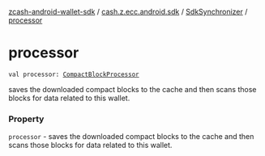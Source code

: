 [zcash-android-wallet-sdk](../../index.md) / [cash.z.ecc.android.sdk](../index.md) / [SdkSynchronizer](index.md) / [processor](./processor.md)

# processor

`val processor: `[`CompactBlockProcessor`](../../cash.z.ecc.android.sdk.block/-compact-block-processor/index.md)

saves the downloaded compact blocks to the cache and then scans those blocks for
data related to this wallet.

### Property

`processor` - saves the downloaded compact blocks to the cache and then scans those blocks for
data related to this wallet.